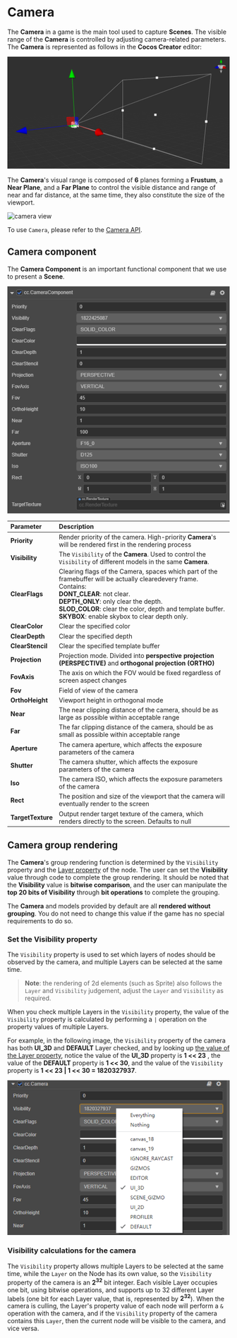 # Camera

The __Camera__ in a game is the main tool used to capture __Scenes__. The visible range of the __Camera__ is controlled by adjusting camera-related parameters. The __Camera__ is represented as follows in the __Cocos Creator__ editor:

![camera](camera/camera.png)

The __Camera__'s visual range is composed of __6__ planes forming a __Frustum__, a __Near Plane__, and a __Far Plane__ to control the visible distance and range of near and far distance, at the same time, they also constitute the size of the viewport.

![camera view](camera/camera-view.gif)

To use `Camera`, please refer to the [Camera API](__APIDOC__/en/classes/component_camera.camera.html).

## Camera component

The __Camera Component__ is an important functional component that we use to present a __Scene__.

![camera component](camera/camera-component.png)

| Parameter | Description |
|:-------|:---|
| __Priority__ | Render priority of the camera. High-priority __Camera__'s will be rendered first in the rendering process |
| __Visibility__ | The `Visibility` of the __Camera__. Used to control the `Visibility` of different models in the same __Camera__. |
| __ClearFlags__ | Clearing flags of the Camera, spaces which part of the framebuffer will be actually clearedevery frame. Contains: <br> __DONT_CLEAR__: not clear. <br> __DEPTH_ONLY__: only clear the depth. <br> __SLOD_COLOR__: clear the color, depth and template buffer. <br> __SKYBOX__: enable skybox to clear depth only. |
| __ClearColor__ | Clear the specified color |
| __ClearDepth__ | Clear the specified depth |
| __ClearStencil__ | Clear the specified template buffer |
| __Projection__ | Projection mode. Divided into __perspective projection (PERSPECTIVE)__ and __orthogonal projection (ORTHO)__ |
| __FovAxis__ | The axis on which the FOV would be fixed regardless of screen aspect changes |
| __Fov__ | Field of view of the camera |
| __OrthoHeight__ | Viewport height in orthogonal mode |
| __Near__ | The near clipping distance of the camera, should be as large as possible within acceptable range |
| __Far__ | The far clipping distance of the camera, should be as small as possible within acceptable range |
| __Aperture__ | The camera aperture, which affects the exposure parameters of the camera |
| __Shutter__ | The camera shutter, which affects the exposure parameters of the camera |
| __Iso__ | The camera ISO, which affects the exposure parameters of the camera |
| __Rect__ | The position and size of the viewport that the camera will eventually render to the screen |
| __TargetTexture__ | Output render target texture of the camera, which renders directly to the screen. Defaults to null |

## Camera group rendering

The __Camera__'s group rendering function is determined by the `Visibility` property and the [Layer property](../../concepts/scene/node-component.md#set-the-layer-property-of-the-node) of the node. The user can set the __Visibility__ value through code to complete the group rendering. It should be noted that the __Visibility__ value is __bitwise comparison__, and the user can manipulate the __top 20 bits of Visibility__ through __bit operations__ to complete the grouping.

The __Camera__ and models provided by default are all __rendered without grouping__. You do not need to change this value if the game has no special requirements to do so.

### Set the Visibility property

The `Visibility` property is used to set which layers of nodes should be observed by the camera, and multiple Layers can be selected at the same time.

> __Note__: the rendering of 2d elements (such as Sprite) also follows the `Layer` and `Visibility` judgement, adjust the `Layer` and `Visibility` as required.

When you check multiple Layers in the `Visibility` property, the value of the `Visibility` property is calculated by performing a `|` operation on the property values of multiple Layers.

For example, in the following image, the `Visibility` property of the camera has both __UI_3D__ and __DEFAULT__ Layer checked, and by looking up [the value of the Layer property](../../concepts/scene/layer.md), notice the value of the __UI_3D__ property is __1 << 23__ , the value of the __DEFAULT__ property is __1 << 30__, and the value of the `Visibility` property is __1 << 23 | 1 << 30 = 1820327937__.

![camera visibility gizmo](camera-visibility-gizmo.png)

### Visibility calculations for the camera

The `Visibility` property allows multiple Layers to be selected at the same time, while the `Layer` on the Node has its own value, so the `Visibility` property of the camera is an __2<sup>32</sup>__ bit integer. Each visible Layer occupies one bit, using bitwise operations, and supports up to 32 different Layer labels (one bit for each Layer value, that is, represented by __2<sup>32</sup>__). When the camera is culling, the Layer's property value of each node will perform a `&` operation with the camera, and if the `Visibility` property of the camera contains this `Layer`, then the current node will be visible to the camera, and vice versa.
